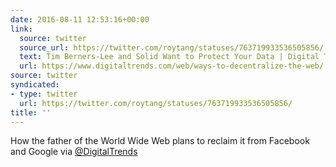 ```yaml
---
date: 2016-08-11 12:53:16+00:00
link:
  source: twitter
  source_url: https://twitter.com/roytang/statuses/763719933536505856/
  text: Tim Berners-Lee and Solid Want to Protect Your Data | Digital Trends
  url: https://www.digitaltrends.com/web/ways-to-decentralize-the-web/
source: twitter
syndicated:
- type: twitter
  url: https://twitter.com/roytang/statuses/763719933536505856/
title: ''
---
```


How the father of the World Wide Web plans to reclaim it from Facebook and Google  via [@DigitalTrends](https://twitter.com/DigitalTrends/)